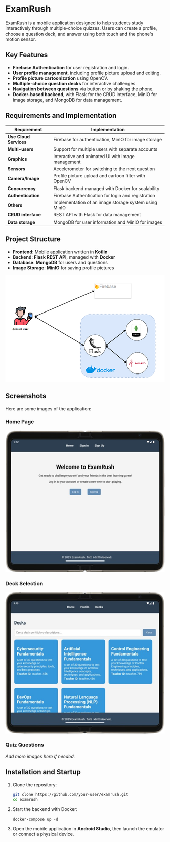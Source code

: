 # ExamRush

ExamRush is a mobile application designed to help students study interactively through multiple-choice quizzes. Users can create a profile, choose a question deck, and answer using both touch and the phone's motion sensor.

## Key Features

- **Firebase Authentication** for user registration and login.
- **User profile management**, including profile picture upload and editing.
- **Profile picture cartoonization** using OpenCV.
- **Multiple-choice question decks** for interactive challenges.
- **Navigation between questions** via button or by shaking the phone.
- **Docker-based backend**, with Flask for the CRUD interface, MinIO for image storage, and MongoDB for data management.

## Requirements and Implementation

| Requirement            | Implementation                                        |
| ---------------------- | ----------------------------------------------------- |
| **Use Cloud Services** | Firebase for authentication, MinIO for image storage  |
| **Multi-users**        | Support for multiple users with separate accounts     |
| **Graphics**           | Interactive and animated UI with image management     |
| **Sensors**            | Accelerometer for switching to the next question      |
| **Camera/Image**       | Profile picture upload and cartoon filter with OpenCV |
| **Concurrency**        | Flask backend managed with Docker for scalability     |
| **Authentication**     | Firebase Authentication for login and registration    |
| **Others**             | Implementation of an image storage system using MinIO |
| **CRUD interface**     | REST API with Flask for data management               |
| **Data storage**       | MongoDB for user information and MinIO for images     |

## Project Structure

- **Frontend**: Mobile application written in **Kotlin**
- **Backend**: **Flask REST API**, managed with **Docker**
- **Database**: **MongoDB** for users and questions
- **Image Storage**: **MinIO** for saving profile pictures

![Image description](images/schema.png)

## Screenshots

Here are some images of the application:

### Home Page

![Image description](images/home.png)

### Deck Selection

![Image description](images/decks.png)

### Quiz Questions

*Add more images here if needed.*

## Installation and Startup

1. Clone the repository:
   
   ```bash
   git clone https://github.com/your-user/examrush.git
   cd examrush
   ```

2. Start the backend with Docker:
   
   ```
   docker-compose up -d
   ```

3. Open the mobile application in **Android Studio**, then launch the emulator or connect a physical device.
